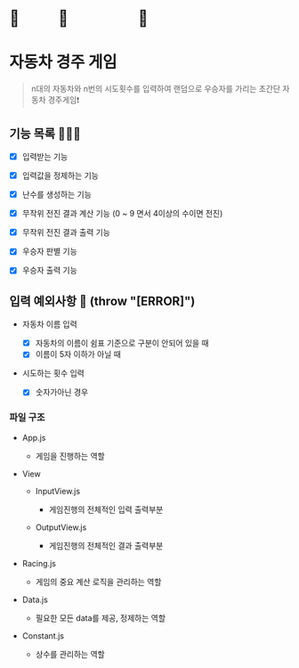 # 🚙 　　 🚕 　　　　 🚗

# 자동차 경주 게임

> n대의 자동차와 n번의 시도횟수를 입력하여 랜덤으로 우승자를 가리는 초간단 자동차 경주게임❗️

## 기능 목록 🧑🏻‍💻

- [x] 입력받는 기능

- [x] 입력값을 정제하는 기능

- [x] 난수를 생성하는 기능

- [x] 무작위 전진 결과 계산 기능 (0 ~ 9 면서 4이상의 수이면 전진)

- [x] 무작위 전진 결과 출력 기능

- [x] 우승자 판별 기능

- [x] 우승자 출력 기능

## 입력 예외사항 🚨 (throw "[ERROR]")

- 자동차 이름 입력

  - [x] 자동차의 이름이 쉼표 기준으로 구분이 안되어 있을 때
  - [x] 이름이 5자 이하가 아닐 때

- 시도하는 횟수 입력
  - [x] 숫자가아닌 경우

### 파일 구조

- App.js

  - 게임을 진행하는 역할

- View

  - InputView.js

    - 게임진행의 전체적인 입력 출력부분

  - OutputView.js
    - 게임진행의 전체적인 결과 출력부분

- Racing.js

  - 게임의 중요 계산 로직을 관리하는 역할

- Data.js

  - 필요한 모든 data를 제공, 정제하는 역할

- Constant.js
  - 상수를 관리하는 역할
